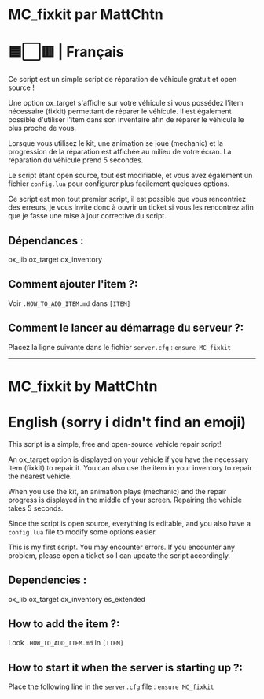 # MC_fixkit par MattChtn

# 🟦⬜🟥 | Français
Ce script est un simple script de réparation de véhicule gratuit et open source !

Une option ox_target s'affiche sur votre véhicule si vous possédez l'item nécessaire (fixkit) permettant de réparer le véhicule. Il est également possible d'utiliser l'item dans son inventaire afin de réparer le véhicule le plus proche de vous.

Lorsque vous utilisez le kit, une animation se joue (mechanic) et la progression de la réparation est affichée au milieu de votre écran. La réparation du véhicule prend 5 secondes.

Le script étant open source, tout est modifiable, et vous avez également un fichier `config.lua` pour configurer plus facilement quelques options.

Ce script est mon tout premier script, il est possible que vous rencontriez des erreurs, je vous invite donc à ouvrir un ticket si vous les rencontrez afin que je fasse une mise à jour corrective du script.

## Dépendances :
ox_lib
ox_target
ox_inventory

## Comment ajouter l'item ?:
Voir `.HOW_TO_ADD_ITEM.md` dans `[ITEM]`

## Comment le lancer au démarrage du serveur ?:
Placez la ligne suivante dans le fichier `server.cfg` :
``ensure MC_fixkit``

--------------------------------------------------------------------------------------------------------------------

# MC_fixkit by MattChtn

# English (sorry i didn't find an emoji)
This script is a simple, free and open-source vehicle repair script!

An ox_target option is displayed on your vehicle if you have the necessary item (fixkit) to repair it. You can also use the item in your inventory to repair the nearest vehicle.

When you use the kit, an animation plays (mechanic) and the repair progress is displayed in the middle of your screen. Repairing the vehicle takes 5 seconds.

Since the script is open source, everything is editable, and you also have a `config.lua` file to modify some options easier.

This is my first script. You may encounter errors. If you encounter any problem, please open a ticket so I can update the script accordingly.

## Dependencies :
ox_lib
ox_target
ox_inventory
es_extended

## How to add the item ?:
Look `.HOW_TO_ADD_ITEM.md` in `[ITEM]`

## How to start it when the server is starting up ?:
Place the following line in the `server.cfg` file :
``ensure MC_fixkit``
